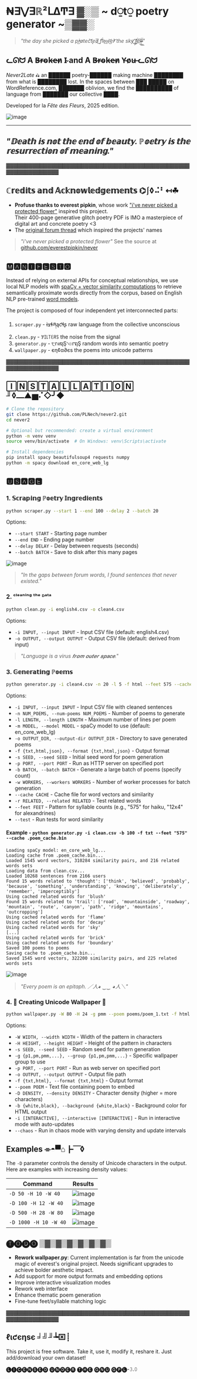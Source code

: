 # ₦∃⋁∃ℝ²ᒪΔͲ∃ ▓░▒  ~ d⍜t⍜ poetry generator ~▒▓▓░

> *"the day she picked a p̕͜r̀o̸tec̀͝t̨ed̷͞ f͟͡l̀o̵͢w͜͝e̕r̀͝ the sky ͡҉͜҉͢f̡͘e҉͠ļ̷̵̴̵͘͟͟ļ̷̵̴̵͘͟͟"*

## ᓚᘏᗢ A B̶r̴o̴k̶e̶n̷ I̴ and A B̶r̴o̴k̶e̶n̷ Y̵o̷u̶ ᓚᘏᗢ

*Never2Late* 𝓲𝓼 an ██████ poetry-██████ making machine ████████ from what is ████████ lost. 
In the spaces between ███ █████ on WordReference.com, ███████ oblivion, we find the ██████████ of language 
from ███████ our collective ████.

Developed for la _Fête des Fleurs_, 2025 edition.

![image](https://github.com/user-attachments/assets/a362785c-3a4e-467f-900f-8ead1ad03761)

----
## *"𝔻𝕖𝕒𝕥𝕙 𝕚𝕤 𝕟𝕠𝕥 𝕥𝕙𝕖 𝕖𝕟𝕕 𝕠𝕗 𝕓𝕖𝕒𝕦𝕥𝕪. ℙ𝕠𝕖𝕥𝕣𝕪 𝕚𝕤 𝕥𝕙𝕖 𝕣𝕖𝕤𝕦𝕣𝕣𝕖𝕔𝕥𝕚𝕠𝕟 𝕠𝕗 𝕞𝕖𝕒𝕟𝕚𝕟𝕘."*

▓▓▓▓▓▓▓▓▓▓▓▓▓▓▓▓▓▓▓▓▓▓▓▓▓▓▓▓▓▓▓▓▓▓▓▓▓▓▓▓▓▓▓▓▓▓▓▓▓▓▓▓▓▓▓▓▓▓▓▓▓▓▓

## ℂ𝕣𝕖𝕕𝕚𝕥𝕤 𝕒𝕟𝕕 𝔸𝕔𝕜𝕟𝕠𝕨𝕝𝕖𝕕𝕘𝕖𝕞𝕖𝕟𝕥𝕤 ⌬⎰◊⠬⠃↤☘

- **Profuse thanks to everest pipkin**, whose work ["i've never picked a protected flower"](https://github.com/everestpipkin/never/blob/master/never.pdf) inspired this project.  
Their 400-page generative glitch poetry PDF is IMO a masterpiece of digital art and concrete poetry <3 
- The [original forum thread](https://forum.wordreference.com/threads/ive-never-picked-a-protected-flower.644138/) which inspired the projects' names

> *"i've never picked a protected flower"* 
See the source at [github.com/everestpipkin/never](https://github.com/everestpipkin/never)


## 🅼🅰🅽🅸🅵🅴🆂🆃🅾

Instead of relying on external APIs for conceptual relationships, we use local NLP models with [spaCy + vector similarity computations](https://spacy.io/usage/linguistic-features#vectors-similarity) to retrieve semantically proximate words directly from the corpus, based on English NLP pre-trained [word models](https://spacy.io/usage/models).

The project is composed of four independent yet interconnected parts:

1. `scraper.py` - ɨצɬཞąƈɬʂ raw language from the collective unconscious
2. `clean.py` - ꎇꀤ꒒꓄ꏂꋪꌗ the noise from the signal
3. `generator.py` - ੮гคຖŞ৲๏гຖŞ random words into semantic poetry
4. `wallpaper.py` - єη¢α∂єѕ the poems into unicode patterns

▓▓▓▓▓▓▓▓▓▓▓▓▓▓▓▓▓▓▓▓▓▓▓▓▓▓▓▓▓▓▓▓▓▓▓▓▓▓▓▓▓▓▓▓▓▓▓▓▓▓▓▓▓▓▓▓▓▓▓▓▓▓▓

## 🄸🄽🅂🅃🄰🄻🄻🄰🅃🄸🄾🄽 ╜◊⎼▲▅⠌◇╯◆

```bash
# Clone the repository
git clone https://github.com/PLNech/never2.git
cd never2

# Optional but recommended: create a virtual environment
python -m venv venv
source venv/bin/activate  # On Windows: venv\Scripts\activate

# Install dependencies
pip install spacy beautifulsoup4 requests numpy
python -m spacy download en_core_web_lg
```

## 🆄🆂🅰🅶🅴

### 1. 𝕊𝕔𝕣𝕒𝕡𝕚𝕟𝕘 ℙ𝕠𝕖𝕥𝕣𝕪 𝕀𝕟𝕘𝕣𝕖𝕕𝕚𝕖𝕟𝕥𝕤

```bash
python scraper.py --start 1 --end 100 --delay 2 --batch 20
```

Options:
- `--start START` - Starting page number
- `--end END` - Ending page number
- `--delay DELAY` - Delay between requests (seconds)
- `--batch BATCH` - Save to disk after this many pages

![image](https://github.com/user-attachments/assets/502d359c-6bd9-4eec-b5f1-8ca31ed5b07f)

> *"In the gaps between forum words, I found sentences that never existed."*

### 2. ᶜˡᵉᵃⁿⁱⁿᵍ ᵗʰᵉ ᴰᵃᵗᵃ

```bash
python clean.py -i english4.csv -o clean4.csv
```

Options:
- `-i INPUT, --input INPUT` - Input CSV file (default: english4.csv)
- `-o OUTPUT, --output OUTPUT` - Output CSV file (default: derived from input)

> *"Language is a virus 𝒇𝒓𝒐𝒎 𝒐𝒖𝒕𝒆𝒓 𝒔𝒑𝒂𝒄𝒆."*

### 3. 𝔾𝕖𝕟𝕖𝕣𝕒𝕥𝕚𝕟𝕘 ℙ𝕠𝕖𝕞𝕤

```bash
python generator.py -i clean4.csv -n 20 -l 5 -f html --feet 575 --cache vectors_cache.pkl
```

Options:
- `-i INPUT, --input INPUT` - Input CSV file with cleaned sentences
- `-n NUM_POEMS, --num-poems NUM_POEMS` - Number of poems to generate
- `-l LENGTH, --length LENGTH` - Maximum number of lines per poem
- `-m MODEL, --model MODEL` - spaCy model to use (default: en_core_web_lg)
- `-o OUTPUT_DIR, --output-dir OUTPUT_DIR` - Directory to save generated poems
- `-f {txt,html,json}, --format {txt,html,json}` - Output format
- `-s SEED, --seed SEED` - Initial seed word for poem generation
- `-p PORT, --port PORT` - Run as HTTP server on specified port
- `-b BATCH, --batch BATCH` - Generate a large batch of poems (specify count)
- `-w WORKERS, --workers WORKERS` - Number of worker processes for batch generation
- `--cache CACHE` - Cache file for word vectors and similarity
- `-r RELATED, --related RELATED` - Test related words
- `--feet FEET` - Pattern for syllable counts (e.g., "575" for haiku, "12x4" for alexandrines)
- `--test` - Run tests for word similarity

#### Example - `python generator.py -i clean.csv -b 100 -f txt --feet "575" --cache .poem_cache.bin`
```commandline
Loading spaCy model: en_core_web_lg...
Loading cache from .poem_cache.bin...
Loaded 1545 word vectors, 310284 similarity pairs, and 216 related words sets
Loading data from clean.csv...
Loaded 10268 sentences from 2166 users
Found 15 words related to 'thought': ['think', 'believed', 'probably', 'because', 'something', 'understanding', 'knowing', 'deliberately', 'remember', 'imperceptibly']
Using cached related words for 'blush'
Found 15 words related to 'trail': ['road', 'mountainside', 'roadway', 'mountain', 'route', 'canyon', 'path', 'ridge', 'mountains', 'outcropping']
Using cached related words for 'flame'
Using cached related words for 'decay'
Using cached related words for 'sky'
[...]
Using cached related words for 'brick'
Using cached related words for 'boundary'
Saved 100 poems to poems
Saving cache to .poem_cache.bin...
Saved 1545 word vectors, 322200 similarity pairs, and 225 related words sets
```

![image](https://github.com/user-attachments/assets/95a96503-2e5c-47e0-b45b-fc13549e592e)


> *"Every poem is an epitaph. ／人◕ ‿‿ ◕人＼"*

### 4. 💮 Creating Unicode Wallpaper 💮

```bash
python wallpaper.py -W 80 -H 24 -g pmm --poem poems/poem_1.txt -f html -o pattern.html
```

Options:
- `-W WIDTH, --width WIDTH` - Width of the pattern in characters
- `-H HEIGHT, --height HEIGHT` - Height of the pattern in characters
- `-s SEED, --seed SEED` - Random seed for pattern generation
- `-g {p1,pm,pmm,...}, --group {p1,pm,pmm,...}` - Specific wallpaper group to use
- `-p PORT, --port PORT` - Run as web server on specified port
- `-o OUTPUT, --output OUTPUT` - Output file path
- `-f {txt,html}, --format {txt,html}` - Output format
- `--poem POEM` - Text file containing poem to embed
- `-D DENSITY, --density DENSITY` - Character density (higher = more characters)
- `-b {white,black}, --background {white,black}` - Background color for HTML output
- `-i [INTERACTIVE], --interactive [INTERACTIVE]` - Run in interactive mode with auto-updates
- `--chaos` - Run in chaos mode with varying density and update intervals

## Examples ⌯◓▀⌂┣⎺◊

The `-D` parameter controls the density of Unicode characters in the output. Here are examples with increasing density values:

| Command                    | Results                                          |
|----------------------------| ------------------------------------------------ |
| `-D 50 -H 10 -W 40`        | ![image](https://github.com/user-attachments/assets/8b7fda22-1ec2-4a00-84ba-5b268ecf672e) |
| `-D 100 -H 12 -W 40`       | ![image](https://github.com/user-attachments/assets/0b553bc9-841e-41ca-9138-996ddd6f87b2) |
| `-D 500 -H 28 -W 80`       | ![image](https://github.com/user-attachments/assets/bf542700-bf62-404a-b4ce-25adcd46d9f4) |
| `-D 1000 -H 10 -W 40`      | ![image](https://github.com/user-attachments/assets/15452188-3f58-4df8-8064-9742013f6fa1) |

## 🅣🅞🅓🅞 ▒▓▒▓▒▓▒▓▒▓▒▓▒

- **Rework wallpaper.py**: Current implementation is far from the unicode magic of everest's original project. Needs significant upgrades to achieve bolder aesthetic impact.
- Add support for more output formats and embedding options
- Improve interactive visualization modes
- Rework web interface
- Enhance thematic poem generation
- Fine-tune feet/syllable matching logic

▓▓▓▓▓▓▓▓▓▓▓▓▓▓▓▓▓▓▓▓▓▓▓▓▓▓▓▓▓▓▓▓▓▓▓▓▓▓▓▓▓▓▓▓▓▓▓▓▓▓▓▓▓▓▓▓▓▓▓▓▓▓▓


## ℓιƈєηѕє ╛╝╜┶⌧┊

This project is free software. Take it, use it, modify it, reshare it. Just add/download your own dataset!

🅛🅘🅒🅔🅝🅢🅔🅓 🅤🅝🅓🅔🅡 🅣🅗🅔 🅖🅝🅤 🅖🅟🅛-𝟹.𝟶
